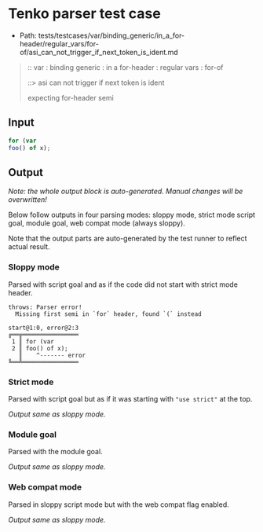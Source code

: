 # Tenko parser test case

- Path: tests/testcases/var/binding_generic/in_a_for-header/regular_vars/for-of/asi_can_not_trigger_if_next_token_is_ident.md

> :: var : binding generic : in a for-header : regular vars : for-of
>
> ::> asi can not trigger if next token is ident
>
> expecting for-header semi

## Input


`````js
for (var
foo() of x);
`````

## Output

_Note: the whole output block is auto-generated. Manual changes will be overwritten!_

Below follow outputs in four parsing modes: sloppy mode, strict mode script goal, module goal, web compat mode (always sloppy).

Note that the output parts are auto-generated by the test runner to reflect actual result.

### Sloppy mode

Parsed with script goal and as if the code did not start with strict mode header.

`````
throws: Parser error!
  Missing first semi in `for` header, found `(` instead

start@1:0, error@2:3
╔══╦════════════════
 1 ║ for (var
 2 ║ foo() of x);
   ║    ^------- error
╚══╩════════════════

`````

### Strict mode

Parsed with script goal but as if it was starting with `"use strict"` at the top.

_Output same as sloppy mode._

### Module goal

Parsed with the module goal.

_Output same as sloppy mode._

### Web compat mode

Parsed in sloppy script mode but with the web compat flag enabled.

_Output same as sloppy mode._
